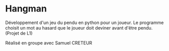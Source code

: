 # Hangman

Développement d'un jeu du pendu en python pour un joueur. Le programme choisit un mot au hasard que le joueur doit deviner avant d'être pendu. (Projet de L1)

Réalisé en groupe avec Samuel CRETEUR
